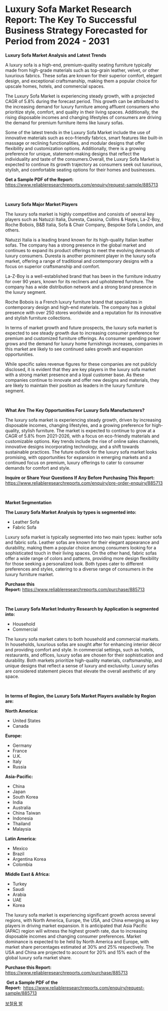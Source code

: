 <p><h1>Luxury Sofa Market Research Report: The Key To Successful Business Strategy Forecasted for Period from 2024 - 2031</h1></p><p><strong>Luxury Sofa Market Analysis and Latest Trends</strong></p>
<p><p>A luxury sofa is a high-end, premium-quality seating furniture typically made from high-grade materials such as top-grain leather, velvet, or other luxurious fabrics. These sofas are known for their superior comfort, elegant design, and exceptional craftsmanship, making them a popular choice for upscale homes, hotels, and commercial spaces.</p><p>The Luxury Sofa Market is experiencing steady growth, with a projected CAGR of 5.8% during the forecast period. This growth can be attributed to the increasing demand for luxury furniture among affluent consumers who prioritize style, comfort, and quality in their living spaces. Additionally, the rising disposable incomes and changing lifestyles of consumers are driving the demand for premium furniture items like luxury sofas.</p><p>Some of the latest trends in the Luxury Sofa Market include the use of innovative materials such as eco-friendly fabrics, smart features like built-in massage or reclining functionalities, and modular designs that offer flexibility and customization options. Additionally, there is a growing preference for unique, statement-making designs that reflect the individuality and taste of the consumers.Overall, the Luxury Sofa Market is expected to continue its growth trajectory as consumers seek out luxurious, stylish, and comfortable seating options for their homes and businesses.</p></p>
<p><strong>Get a Sample PDF of the Report:&nbsp;</strong> <a href="https://www.reliableresearchreports.com/enquiry/request-sample/885713">https://www.reliableresearchreports.com/enquiry/request-sample/885713</a></p>
<p>&nbsp;</p>
<p><strong>Luxury Sofa Major Market Players</strong></p>
<p><p>The luxury sofa market is highly competitive and consists of several key players such as Natuzzi Italia, Duresta, Cassina, Collins & Hayes, La-Z-Boy, Roche Bobois, B&B Italia, Sofa & Chair Company, Bespoke Sofa London, and others. </p><p>Natuzzi Italia is a leading brand known for its high-quality Italian leather sofas. The company has a strong presence in the global market and continues to expand its product offerings to meet the evolving demands of luxury consumers. Duresta is another prominent player in the luxury sofa market, offering a range of traditional and contemporary designs with a focus on superior craftsmanship and comfort.</p><p>La-Z-Boy is a well-established brand that has been in the furniture industry for over 90 years, known for its recliners and upholstered furniture. The company has a wide distribution network and a strong brand presence in the luxury segment. </p><p>Roche Bobois is a French luxury furniture brand that specializes in contemporary design and high-end materials. The company has a global presence with over 250 stores worldwide and a reputation for its innovative and stylish furniture collections.</p><p>In terms of market growth and future prospects, the luxury sofa market is expected to see steady growth due to increasing consumer preference for premium and customized furniture offerings. As consumer spending power grows and the demand for luxury home furnishings increases, companies in this market are likely to see continued sales growth and expansion opportunities.</p><p>While specific sales revenue figures for these companies are not publicly disclosed, it is evident that they are key players in the luxury sofa market with a strong market presence and a loyal customer base. As these companies continue to innovate and offer new designs and materials, they are likely to maintain their position as leaders in the luxury furniture segment.</p></p>
<p>&nbsp;</p>
<p><strong>What Are The Key Opportunities For Luxury Sofa Manufacturers?</strong></p>
<p><p>The luxury sofa market is experiencing steady growth, driven by increasing disposable incomes, changing lifestyles, and a growing preference for high-quality, stylish furniture. The market is expected to continue to grow at a CAGR of 5.8% from 2021-2026, with a focus on eco-friendly materials and customizable options. Key trends include the rise of online sales channels, innovative designs incorporating technology, and a shift towards sustainable practices. The future outlook for the luxury sofa market looks promising, with opportunities for expansion in emerging markets and a continued focus on premium, luxury offerings to cater to consumer demands for comfort and style.</p></p>
<p><strong>Inquire or Share Your Questions If Any Before Purchasing This Report:</strong> <a href="https://www.reliableresearchreports.com/enquiry/pre-order-enquiry/885713">https://www.reliableresearchreports.com/enquiry/pre-order-enquiry/885713</a></p>
<p>&nbsp;</p>
<p><strong>Market Segmentation</strong></p>
<p><strong>The Luxury Sofa Market Analysis by types is segmented into:</strong></p>
<p><ul><li>Leather Sofa</li><li>Fabric Sofa</li></ul></p>
<p><p>Luxury sofa market is typically segmented into two main types: leather sofa and fabric sofa. Leather sofas are known for their elegant appearance and durability, making them a popular choice among consumers looking for a sophisticated touch in their living spaces. On the other hand, fabric sofas offer a wide range of colors and patterns, providing more design flexibility for those seeking a personalized look. Both types cater to different preferences and styles, catering to a diverse range of consumers in the luxury furniture market.</p></p>
<p><strong>Purchase this Report:&nbsp;</strong><a href="https://www.reliableresearchreports.com/purchase/885713">https://www.reliableresearchreports.com/purchase/885713</a></p>
<p>&nbsp;</p>
<p><strong>The Luxury Sofa Market Industry Research by Application is segmented into:</strong></p>
<p><ul><li>Household</li><li>Commercial</li></ul></p>
<p><p>The luxury sofa market caters to both household and commercial markets. In households, luxurious sofas are sought after for enhancing interior décor and providing comfort and style. In commercial settings, such as hotels, restaurants, and offices, luxury sofas are chosen for their sophistication and durability. Both markets prioritize high-quality materials, craftsmanship, and unique designs that reflect a sense of luxury and exclusivity. Luxury sofas are considered statement pieces that elevate the overall aesthetic of any space.</p></p>
<p>&nbsp;</p>
<p><strong>In terms of Region, the Luxury Sofa Market Players available by Region are:</strong></p>
<p>
    <p> <strong> North America: </strong>
        <ul>
            <li>United States</li>
            <li>Canada</li>
        </ul>
        </p> 
    <p> <strong> Europe: </strong>
        <ul>
            <li>Germany</li>
            <li>France</li>
            <li>U.K.</li>
            <li>Italy</li>
            <li>Russia</li>
        </ul>
        </p> 
    <p> <strong> Asia-Pacific: </strong>
        <ul>
            <li>China</li>
            <li>Japan</li>
            <li>South Korea</li>
            <li>India</li>
            <li>Australia</li>
            <li>China Taiwan</li>
            <li>Indonesia</li>
            <li>Thailand</li>
            <li>Malaysia</li>
        </ul>
        </p> 
    <p> <strong> Latin America: </strong>
        <ul>
            <li>Mexico</li>
            <li>Brazil</li>
            <li>Argentina Korea</li>
            <li>Colombia</li>
        </ul>
        </p> 
    <p> <strong> Middle East & Africa: </strong>
        <ul>
            <li>Turkey</li>
            <li>Saudi</li>
            <li>Arabia</li>
            <li>UAE</li>
            <li>Korea</li>
        </ul>
    </p>
    </p>
<p><p>The luxury sofa market is experiencing significant growth across several regions, with North America, Europe, the USA, and China emerging as key players in driving market expansion. It is anticipated that Asia Pacific (APAC) region will witness the highest growth rate, due to increasing disposable incomes and changing consumer preferences. Market dominance is expected to be held by North America and Europe, with market share percentages estimated at 30% and 25% respectively. The USA and China are projected to account for 20% and 15% each of the global luxury sofa market share.</p></p>
<p><strong>Purchase this Report: </strong><a href="https://www.reliableresearchreports.com/purchase/885713">https://www.reliableresearchreports.com/purchase/885713</a></p>
<p>&nbsp;<strong>Get a Sample PDF of the Report:&nbsp;&nbsp;</strong><a href="https://www.reliableresearchreports.com/enquiry/request-sample/885713">https://www.reliableresearchreports.com/enquiry/request-sample/885713</a></p>
<p><strong></strong></p>
<p><p><a href="https://github.com/crfsywufhm81415/Market-Research-Report-List-1/blob/main/18836974639.md">보철용 발</a></p></p>